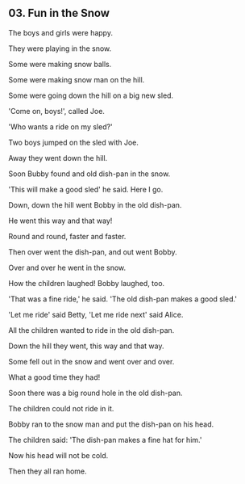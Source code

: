 ## 03. Fun in the Snow

The boys and girls were happy.

They were playing in the snow.

Some were making snow balls.

Some were making snow man on the hill.

Some were going down the hill on a big new sled.

'Come on, boys!', called Joe.

'Who wants a ride on my sled?'

Two boys jumped on the sled with Joe.

Away they went down the hill.

Soon Bubby found and old dish-pan in the snow.

'This will make a good sled' he said. Here I go.

Down, down the hill went Bobby in the old dish-pan.

He went this way and that way!

Round and round, faster and faster.

Then over went the dish-pan, and out went Bobby.

Over and over he went in the snow.

How the children laughed! Bobby laughed, too.

'That was a fine ride,' he said. 'The old dish-pan makes a good sled.'

'Let me ride' said Betty, 'Let me ride next' said Alice.

All the children wanted to ride in the old dish-pan.

Down the hill they went, this way and that way.

Some fell out in the snow and went over and over.

What a good time they had!

Soon there was a big round hole in the old dish-pan.

The children could not ride in it.

Bobby ran to the snow man and put the dish-pan on his head.

The children said: 'The dish-pan makes a fine hat for him.' 

Now his head will not be cold.

Then they all ran home. 
